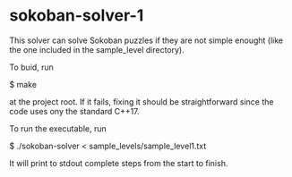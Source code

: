 # sokoban-solver-1

This solver can solve Sokoban puzzles if they are not simple enought (like the one included in the sample_level directory).

To buid, run

$ make

at the project root. If it fails, fixing it should be straightforward since the code uses ony the standard C++17.

To run the executable, run

$ ./sokoban-solver < sample_levels/sample_level1.txt

It will print to stdout complete steps from the start to finish.
